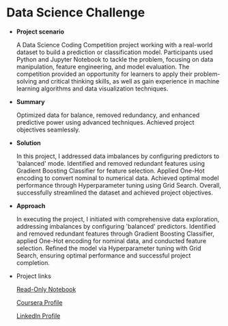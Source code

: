 # Data Science Challenge

- **Project scenario**

  A Data Science Coding Competition project working with a real-world dataset to build a prediction or classification model. Participants used Python and Jupyter Notebook to tackle the problem, 
  focusing on data manipulation, feature 
  engineering, and model evaluation. The competition provided an opportunity for learners to apply their problem-solving and critical thinking skills, as well as gain experience in machine 
  learning algorithms and data visualization 
  techniques.
  
- **Summary**
  
  Optimized data for balance, removed redundancy, and enhanced predictive power using advanced techniques. Achieved project objectives seamlessly.

- **Solution**
  
  In this project, I addressed data imbalances by configuring predictors to 'balanced' mode. Identified and removed redundant features using Gradient Boosting Classifier for feature selection. 
  Applied One-Hot encoding to convert nominal to numerical data. Achieved optimal model performance through Hyperparameter tuning using Grid Search. Overall, successfully streamlined the dataset 
  and achieved project objectives.

- **Approach**
  
  In executing the project, I initiated with comprehensive data exploration, addressing imbalances by configuring 'balanced' predictors. Identified and removed redundant features through Gradient 
  Boosting Classifier, applied One-Hot encoding for nominal data, and conducted feature selection. Refined the model via Hyperparameter tuning with Grid Search, ensuring optimal performance and 
  successful project completion.

- Project links
  
  [Read-Only Notebook](https://hub.labs.coursera.org:443/connect/sharedntkrecnm?forceRefresh=false&path=%2Fnotebooks%2FChurnPrediction.ipynb&isLabVersioning=file-prep)

  [Coursera Profile](https://www.coursera.org/user/c8d4a2a904f2536cc329d223a5ad6193)

  [LinkedIn Profile](https://www.linkedin.com/in/shahin-majazi/)
